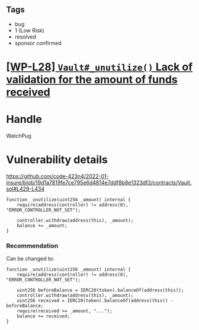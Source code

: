 ## Tags

- bug
- 1 (Low Risk)
- resolved
- sponsor confirmed

# [[WP-L28] `Vault#_unutilize()` Lack of validation for the amount of funds received](https://github.com/code-423n4/2022-01-insure-findings/issues/270) 

# Handle

WatchPug


# Vulnerability details

https://github.com/code-423n4/2022-01-insure/blob/19d1a7819fe7ce795e6d4814e7ddf8b8e1323df3/contracts/Vault.sol#L429-L434

```solidity
function _unutilize(uint256 _amount) internal {
    require(address(controller) != address(0), "ERROR_CONTROLLER_NOT_SET");

    controller.withdraw(address(this), _amount);
    balance += _amount;
}
```

### Recommendation

Can be changed to:

```solidity
function _unutilize(uint256 _amount) internal {
    require(address(controller) != address(0), "ERROR_CONTROLLER_NOT_SET");

    uint256 beforeBalance = IERC20(token).balanceOf(address(this));
    controller.withdraw(address(this), _amount);
    uint256 received = IERC20(token).balanceOf(address(this)) - beforeBalance;
    require(received >= _amount, "...");
    balance += received;
}
```


